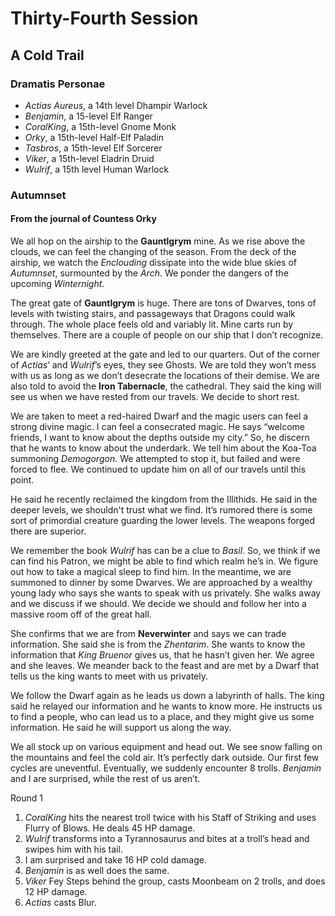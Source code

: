 # Thirty-Fourth Session

## A Cold Trail

### Dramatis Personae

- *Actias Aureus*, a 14th level Dhampir Warlock
- *Benjamin*, a 15-level Elf Ranger
- *CoralKing*, a 15th-level Gnome Monk
- *Orky*, a 15th-level Half-Elf Paladin
- *Tasbros*, a 15th-level Elf Sorcerer
- *Viker*, a 15th-level Eladrin Druid
- *Wulrif*, a 15th level Human Warlock

### Autumnset

#### From the journal of Countess Orky

We all hop on the airship to the **Gauntlgrym** mine. As we rise above the clouds, we can feel the changing of the season. From the deck of the airship, we watch the *Enclouding* dissipate into the wide blue skies of *Autumnset*, surmounted by the *Arch*.
We ponder the dangers of the upcoming *Winternight*.

The great gate of **Gauntlgrym** is huge. There are tons of Dwarves, tons of levels with twisting stairs, and passageways that Dragons could walk through. The whole place feels old and variably lit. Mine carts run by themselves. There are a couple of people on our ship that I don’t recognize.

We are kindly greeted at the gate and led to our quarters. Out of the corner of *Actias*’ and *Wulrif*’s eyes, they see Ghosts. We are told they won’t mess with us as long as we don’t desecrate the locations of their demise. We are also told to avoid the **Iron Tabernacle**, the cathedral. They said the king will see us when we have rested from our travels. We decide to short rest.

We are taken to meet a red-haired Dwarf and the magic users can feel a strong divine magic. I can feel a consecrated magic. He says “welcome friends, I want to know about the depths outside my city.” So, he discern that he wants to know about the underdark. We tell him about  the Koa-Toa summoning *Demogorgon*. We attempted to stop it, but failed and were forced to flee. We continued to update him on all of our travels until this point.

He said he recently reclaimed the kingdom from the Illithids. He said in the deeper levels, we shouldn't trust what we find. It’s rumored there is some sort of primordial creature guarding the lower levels. The weapons forged there are superior.

We remember the book *Wulrif* has can be a clue to *Basil*. So, we think if we can find his Patron, we might be able to find which realm he’s in. We figure out how to take a magical sleep to find him. In the meantime, we are summoned to dinner by some Dwarves. We are approached by a wealthy young lady who says she wants to speak with us privately. She walks away and we discuss if we should. We decide we should and follow her into a massive room off of the great hall.

She confirms that we are from **Neverwinter** and says we can trade information. She said she is from the *Zhentarim*. She wants to know the information that *King Bruenor* gives us, that he hasn’t given her. We agree and she leaves. We meander back to the feast and are met by a Dwarf that tells us the king wants to meet with us privately.

We follow the Dwarf again as he leads us down a labyrinth of halls. The king said he relayed our information and he wants to know more. He instructs us to find a people, who can lead us to a place, and they might give us some information. He said he will support us along the way.

We all stock up on various equipment and head out. We see snow falling on the mountains and feel the cold air. It’s perfectly dark outside. Our first few cycles are uneventful. Eventually, we suddenly encounter 8 trolls. *Benjamin* and I are surprised, while the rest of us aren’t.

Round 1

1. *CoralKing* hits the nearest troll twice with his Staff of Striking and uses Flurry of Blows. He deals 45 HP damage.
2. *Wulrif* transforms into a Tyrannosaurus and bites at a troll’s head and swipes him with his tail.
3. I am surprised and take 16 HP cold damage.
4. *Benjamin* is as well does the same.
5. *Viker* Fey Steps behind the group, casts Moonbeam on 2 trolls, and does 12 HP damage.
6. *Actias* casts Blur.
